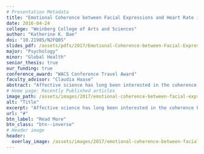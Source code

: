 ```yaml
---
# Presentation Metadata
title: "Emotional Coherence between Facial Expressions and Heart Rate is Associated with Well-Being"
date: 2016-04-24
college: "Weinberg College of Arts and Sciences"
author: "Katherine K. Bae"
doi: "10.21985/N2FQ0S"
slides_pdf: /assets/pdfs/2017/Emotional-Coherence-between-Facial-Expressions-and-Heart-Rate.pdf
major: "Psychology"
minor: "Global Health"
senior_thesis: true
our_funding: true
conference_award: "WACS Conference Travel Award"
faculty_advisor: "Claudia Haase"
abstract: "Affective science has long been interested in the coherence between different emotion response systems (e.g., subjective emotional experience, behavior, physiology). Although evolutionary functionalist accounts of emotion hold that emotional coherence should be related to greater adaptation, few studies have analyzed links between emotional coherence and well­being. Thus, in this laboratory-based study, we examined the link between emotional coherence (specifically the coherence between behavior and physiology) and dispositional well­being in a sample of 41 adults (22 females). During the study, participants’ heart rate (physiology) and facial expressions (behavior) were collected while watching a sad film clip where a woman discovers that her family has been killed in a car accident. Sad facial expressions were objectively coded using Emotion Expressive Behavior coding on a second­-by­second basis, while heart rate was calculated based on R­R intervals and converted into second-­by­-second data. Dispositional wellbeing was measured using the Positive and Negative Affect Schedule and the Big Five Inventory. Participants’ heart rate tended to decrease while they watched the sad film clip; thus, emotional coherence was indicated by a negative link between sad facial expressions and heart rate. Statistical analyses revealed that greater emotional coherence was associated with lower negative affect, lower neuroticism, and greater extraversion. Follow­up analyses showed that emotional coherence was not significantly associated with gender. In sum, our findings show that greater emotional coherence between facial expressions and heart rate in response to a sad film is associated with greater dispositional well­being, supporting a central tenet of evolutionary functionalist accounts of emotion."
# Home page: Recently Published articles
image_path: /assets/images/2017/emotional-coherence-between-facial-expressions-header.png
alt: "Title"
excerpt: "Affective science has long been interested in the coherence between different emotion response systems (e.g., subjective emotional experience, behavior, physiology). Although evolutionary functionalist accounts of emotion hold that emotional coherence should be related to greater adaptation, few studies have analyzed links between emotional coherence and well­being."
url: "#"
btn_label: "Read More"
btn_class: "btn--inverse"
# Header image
header:
  overlay_image: /assets/images/2017/emotional-coherence-between-facial-expressions-header.png
---
```


<script async class="speakerdeck-embed" data-id="3871c036a726408d96aae308312f6590" data-ratio="1.77777777777778" src="//speakerdeck.com/assets/embed.js"></script>
